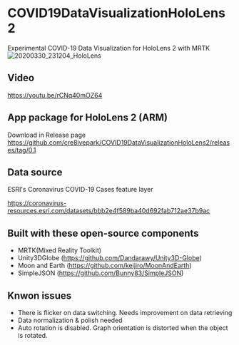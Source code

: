 # COVID19DataVisualizationHoloLens2
Experimental COVID-19 Data Visualization for HoloLens 2 with MRTK
![20200330_231204_HoloLens](https://user-images.githubusercontent.com/13754172/78055611-a31a6400-7338-11ea-82e2-05987de9feeb.jpg)

## Video
https://youtu.be/rCNq40mOZ64

## App package for HoloLens 2 (ARM)
Download in Release page
https://github.com/cre8ivepark/COVID19DataVisualizationHoloLens2/releases/tag/0.1

## Data source
ESRI's Coronavirus COVID-19 Cases feature layer

https://coronavirus-resources.esri.com/datasets/bbb2e4f589ba40d692fab712ae37b9ac


## Built with these open-source components
- MRTK(Mixed Reality Toolkit)
- Unity3DGlobe (https://github.com/Dandarawy/Unity3D-Globe)
- Moon and Earth (https://github.com/keijiro/MoonAndEarth)
- SimpleJSON (https://github.com/Bunny83/SimpleJSON)

## Knwon issues
- There is flicker on data switching. Needs improvement on data retrieving
- Data normalization & polish needed
- Auto rotation is disabled. Graph orientation is distorted when the object is rotated.
